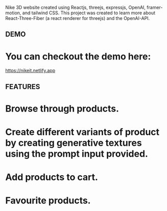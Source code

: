 Nike 3D website created using Reactjs, threejs, expressjs, OpenAI, framer-motion, and tailwind CSS.
This project was created to learn more about React-Three-Fiber (a react renderer for threejs) and the OpenAI-API.

## DEMO
# You can checkout the demo here:
https://nikeit.netlify.app

## FEATURES
# Browse through products.
# Create different variants of product by creating generative textures using the prompt input provided.
# Add products to cart.
# Favourite products.
